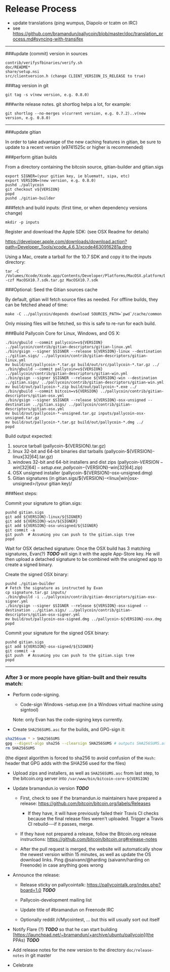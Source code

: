 Release Process
====================

* update translations (ping wumpus, Diapolo or tcatm on IRC)
* see https://github.com/bramandun/pallycoin/blob/master/doc/translation_process.md#syncing-with-transifex

* * *

###update (commit) version in sources

	contrib/verifysfbinaries/verify.sh
	doc/README*
	share/setup.nsi
	src/clientversion.h (change CLIENT_VERSION_IS_RELEASE to true)

###tag version in git

	git tag -s v(new version, e.g. 0.8.0)

###write release notes. git shortlog helps a lot, for example:

	git shortlog --no-merges v(current version, e.g. 0.7.2)..v(new version, e.g. 0.8.0)

* * *

###update gitian

 In order to take advantage of the new caching features in gitian, be sure to update to a recent version (e9741525c or higher is recommended)

###perform gitian builds

 From a directory containing the bitcoin source, gitian-builder and gitian.sigs

	export SIGNER=(your gitian key, ie bluematt, sipa, etc)
	export VERSION=(new version, e.g. 0.8.0)
	pushd ./pallycoin
	git checkout v${VERSION}
	popd
	pushd ./gitian-builder

###fetch and build inputs: (first time, or when dependency versions change)
 
	mkdir -p inputs

 Register and download the Apple SDK: (see OSX Readme for details)
 
 https://developer.apple.com/downloads/download.action?path=Developer_Tools/xcode_4.6.3/xcode4630916281a.dmg
 
 Using a Mac, create a tarball for the 10.7 SDK and copy it to the inputs directory:
 
	tar -C /Volumes/Xcode/Xcode.app/Contents/Developer/Platforms/MacOSX.platform/Developer/SDKs/ -czf MacOSX10.7.sdk.tar.gz MacOSX10.7.sdk

###Optional: Seed the Gitian sources cache

  By default, gitian will fetch source files as needed. For offline builds, they can be fetched ahead of time:

	make -C ../pallycoin/depends download SOURCES_PATH=`pwd`/cache/common

  Only missing files will be fetched, so this is safe to re-run for each build.

###Build Pallycoin Core for Linux, Windows, and OS X:

	./bin/gbuild --commit pallycoin=v${VERSION} ../pallycoin/contrib/gitian-descriptors/gitian-linux.yml
	./bin/gsign --signer $SIGNER --release ${VERSION}-linux --destination ../gitian.sigs/ ../pallycoin/contrib/gitian-descriptors/gitian-linux.yml
	mv build/out/pallycoin-*.tar.gz build/out/src/pallycoin-*.tar.gz ../
	./bin/gbuild --commit pallycoin=v${VERSION} ../pallycoin/contrib/gitian-descriptors/gitian-win.yml
	./bin/gsign --signer $SIGNER --release ${VERSION}-win --destination ../gitian.sigs/ ../pallycoin/contrib/gitian-descriptors/gitian-win.yml
	mv build/out/pallycoin-*.zip build/out/pallycoin-*.exe ../
	./bin/gbuild --commit bitcoin=v${VERSION} ../pallycoin/contrib/gitian-descriptors/gitian-osx.yml
	./bin/gsign --signer $SIGNER --release ${VERSION}-osx-unsigned --destination ../gitian.sigs/ ../pallycoin/contrib/gitian-descriptors/gitian-osx.yml
	mv build/out/pallycoin-*-unsigned.tar.gz inputs/pallycoin-osx-unsigned.tar.gz
	mv build/out/pallycoin-*.tar.gz build/out/pallycoin-*.dmg ../
	popd
  Build output expected:

  1. source tarball (pallycoin-${VERSION}.tar.gz)
  2. linux 32-bit and 64-bit binaries dist tarballs (pallycoin-${VERSION}-linux[32|64].tar.gz)
  3. windows 32-bit and 64-bit installers and dist zips (pallycoin-${VERSION}-win[32|64]-setup.exe, pallycoin-${VERSION}-win[32|64].zip)
  4. OSX unsigned installer (pallycoin-${VERSION}-osx-unsigned.dmg)
  5. Gitian signatures (in gitian.sigs/${VERSION}-<linux|win|osx-unsigned>/(your gitian key)/

###Next steps:

Commit your signature to gitian.sigs:

	pushd gitian.sigs
	git add ${VERSION}-linux/${SIGNER}
	git add ${VERSION}-win/${SIGNER}
	git add ${VERSION}-osx-unsigned/${SIGNER}
	git commit -a
	git push  # Assuming you can push to the gitian.sigs tree
	popd

  Wait for OSX detached signature:
	Once the OSX build has 3 matching signatures, Evan(?) ***TODO*** will sign it with the apple App-Store key.
	He will then upload a detached signature to be combined with the unsigned app to create a signed binary.

  Create the signed OSX binary:

	pushd ./gitian-builder
	# Fetch the signature as instructed by Evan
	cp signature.tar.gz inputs/
	./bin/gbuild -i ../pallycoin/contrib/gitian-descriptors/gitian-osx-signer.yml
	./bin/gsign --signer $SIGNER --release ${VERSION}-osx-signed --destination ../gitian.sigs/ ../pallycoin/contrib/gitian-descriptors/gitian-osx-signer.yml
	mv build/out/pallycoin-osx-signed.dmg ../pallycoin-${VERSION}-osx.dmg
	popd

Commit your signature for the signed OSX binary:

	pushd gitian.sigs
	git add ${VERSION}-osx-signed/${SIGNER}
	git commit -a
	git push  # Assuming you can push to the gitian.sigs tree
	popd

-------------------------------------------------------------------------

### After 3 or more people have gitian-built and their results match:

- Perform code-signing.

    - Code-sign Windows -setup.exe (in a Windows virtual machine using signtool)

  Note: only Evan has the code-signing keys currently.

- Create `SHA256SUMS.asc` for the builds, and GPG-sign it:
```bash
sha256sum * > SHA256SUMS
gpg --digest-algo sha256 --clearsign SHA256SUMS # outputs SHA256SUMS.asc
rm SHA256SUMS
```
(the digest algorithm is forced to sha256 to avoid confusion of the `Hash:` header that GPG adds with the SHA256 used for the files)

- Upload zips and installers, as well as `SHA256SUMS.asc` from last step, to the bitcoin.org server
  into `/var/www/bin/bitcoin-core-${VERSION}`

- Update bramandun.io version ***TODO***

  - First, check to see if the bramandun.io maintainers have prepared a
    release: https://github.com/bitcoin/bitcoin.org/labels/Releases

      - If they have, it will have previously failed their Travis CI
        checks because the final release files weren't uploaded.
        Trigger a Travis CI rebuild---if it passes, merge.

  - If they have not prepared a release, follow the Bitcoin.org release
    instructions: https://github.com/bitcoin/bitcoin.org#release-notes

  - After the pull request is merged, the website will automatically show the newest version within 15 minutes, as well
    as update the OS download links. Ping @saivann/@harding (saivann/harding on Freenode) in case anything goes wrong

- Announce the release:

  - Release sticky on pallycointalk: https://pallycointalk.org/index.php?board=1.0 ***TODO***

  - Pallycoin-development mailing list

  - Update title of #bramandun on Freenode IRC

  - Optionally reddit /r/Mycointest, ... but this will usually sort out itself

- Notify Flare (?) ***TODO*** so that he can start building [https://launchpad.net/~bramandun/+archive/ubuntu/pallycoin](the PPAs) ***TODO***

- Add release notes for the new version to the directory `doc/release-notes` in git master

- Celebrate
